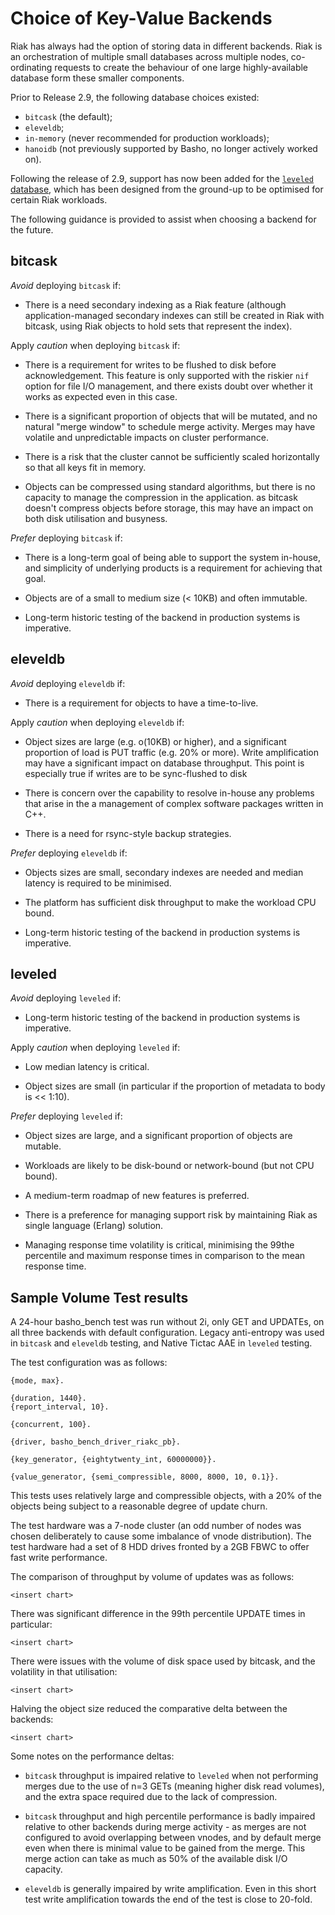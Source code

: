# Choice of Key-Value Backends

Riak has always had the option of storing data in different backends.  Riak is an orchestration of multiple small databases across multiple nodes, co-ordinating requests to create the behaviour of one large highly-available database form these smaller components.  

Prior to Release 2.9, the following database choices existed:

- `bitcask` (the default);
- `eleveldb`;
- `in-memory` (never recommended for production workloads);
- `hanoidb` (not previously supported by Basho, no longer actively worked on).

Following the release of 2.9, support has now been added for the [`leveled` database](https://github.com/martinsumner/leveled), which has been designed from the ground-up to be optimised for certain Riak workloads.

The following guidance is provided to assist when choosing a backend for the future.

## bitcask

*Avoid* deploying `bitcask` if:

- There is a need secondary indexing as a Riak feature (although application-managed secondary indexes can still be created in Riak with bitcask, using Riak objects to hold sets that represent the index).

Apply *caution* when deploying `bitcask` if:

- There is a requirement for writes to be flushed to disk before acknowledgement.  This feature is only supported with the riskier `nif` option for file I/O management, and there exists doubt over whether it works as expected even in this case.

- There is a significant proportion of objects that will be mutated, and no natural "merge window" to schedule merge activity.  Merges may have volatile and unpredictable impacts on cluster performance.

- There is a risk that the cluster cannot be sufficiently scaled horizontally so that all keys fit in memory.

- Objects can be compressed using standard algorithms, but there is no capacity to manage the compression in the application.  as bitcask doesn't compress objects before storage, this may have an impact on both disk utilisation and busyness.

*Prefer* deploying `bitcask` if:

- There is a long-term goal of being able to support the system in-house, and simplicity of underlying products is a requirement for achieving that goal.

- Objects are of a small to medium size (< 10KB) and often immutable.

- Long-term historic testing of the backend in production systems is imperative.

## eleveldb

*Avoid* deploying `eleveldb` if:

- There is a requirement for objects to have a time-to-live.

Apply *caution* when deploying `eleveldb` if:

- Object sizes are large (e.g. o(10KB) or higher), and a significant proportion of load is PUT traffic (e.g. 20% or more).  Write amplification may have a significant impact on database throughput.  This point is especially true if writes are to be sync-flushed to disk

- There is concern over the capability to resolve in-house any problems that arise in the a management of complex software packages written in C++.

- There is a need for rsync-style backup strategies.

*Prefer* deploying `eleveldb` if:

- Objects sizes are small, secondary indexes are needed and median latency is required to be minimised.

- The platform has sufficient disk throughput to make the workload CPU bound.

- Long-term historic testing of the backend in production systems is imperative.

## leveled

*Avoid* deploying `leveled` if:

- Long-term historic testing of the backend in production systems is imperative.

Apply *caution* when deploying `leveled` if:

- Low median latency is critical.

- Object sizes are small (in particular if the proportion of metadata to body is << 1:10).

*Prefer* deploying `leveled` if:

- Object sizes are large, and a significant proportion of objects are mutable.

- Workloads are likely to be disk-bound or network-bound (but not CPU bound).

- A medium-term roadmap of new features is preferred.

- There is a preference for managing support risk by maintaining Riak as single language (Erlang) solution.

- Managing response time volatility is critical, minimising the 99the percentile and maximum response times in comparison to the mean response time.

## Sample Volume Test results

A 24-hour basho_bench test was run without 2i, only GET and UPDATEs, on all three backends with default configuration.  Legacy anti-entropy was used in `bitcask` and `eleveldb` testing, and Native Tictac AAE in `leveled` testing.

The test configuration was as follows:

```
{mode, max}.

{duration, 1440}.
{report_interval, 10}.

{concurrent, 100}.

{driver, basho_bench_driver_riakc_pb}.

{key_generator, {eightytwenty_int, 60000000}}.

{value_generator, {semi_compressible, 8000, 8000, 10, 0.1}}.
```

This tests uses relatively large and compressible objects, with a 20% of the objects being subject to a reasonable degree of update churn.

The test hardware was a 7-node cluster (an odd number of nodes was chosen deliberately to cause some imbalance of vnode distribution).  The test hardware had a set of 8 HDD drives fronted by a 2GB FBWC to offer fast write performance.

The comparison of throughput by volume of updates was as follows:

``<insert chart>``

There was significant difference in the 99th percentile UPDATE times in particular:

``<insert chart>``

There were issues with the volume of disk space used by bitcask, and the volatility in that utilisation:

``<insert chart>``

Halving the object size reduced the comparative delta between the backends:

``<insert chart>``

Some notes on the performance deltas:

- `bitcask` throughput is impaired relative to `leveled` when not performing merges due to the use of n=3 GETs (meaning higher disk read volumes), and the extra space required due to the lack of compression.

- `bitcask` throughput and high percentile performance is badly impaired relative to other backends during merge activity - as merges are not configured to avoid overlapping between vnodes, and by default merge even when there is minimal value to be gained from the merge.  This merge action can take as much as 50% of the available disk I/O capacity.

- `eleveldb` is generally impaired by write amplification.  Even in this short test write amplification towards the end of the test is close to 20-fold.
